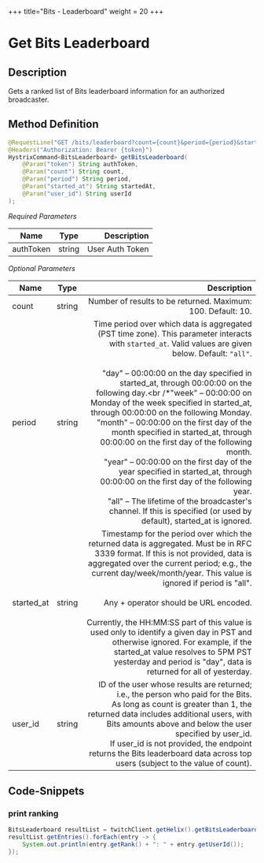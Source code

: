+++
title="Bits - Leaderboard"
weight = 20
+++

# Get Bits Leaderboard

## Description

Gets a ranked list of Bits leaderboard information for an authorized broadcaster.

## Method Definition

```java
@RequestLine("GET /bits/leaderboard?count={count}&period={period}&started_at={started_at}&user_id={user_id}")
@Headers("Authorization: Bearer {token}")
HystrixCommand<BitsLeaderboard> getBitsLeaderboard(
	@Param("token") String authToken,
	@Param("count") String count,
	@Param("period") String period,
	@Param("started_at") String startedAt,
	@Param("user_id") String userId
);
```

*Required Parameters*

| Name          | Type      | Description  |
| ------------- |:---------:| -----------------:|
| authToken     | string    | User Auth Token |

*Optional Parameters*

| Name          | Type      | Description  |
| ------------- |:---------:| -----------------:|
| count     | string    | Number of results to be returned. Maximum: 100. Default: 10. |
| period         | string    | Time period over which data is aggregated (PST time zone). This parameter interacts with `started_at`. Valid values are given below. Default: `"all"`.<br /><br />"day" – 00:00:00 on the day specified in started_at, through 00:00:00 on the following day.<br /*"week" – 00:00:00 on Monday of the week specified in started_at, through 00:00:00 on the following Monday.<br />"month" – 00:00:00 on the first day of the month specified in started_at, through 00:00:00 on the first day of the following month.<br />"year" – 00:00:00 on the first day of the year specified in started_at, through 00:00:00 on the first day of the following year.<br />"all" – The lifetime of the broadcaster's channel. If this is specified (or used by default), started_at is ignored. |
| started_at         | string    | Timestamp for the period over which the returned data is aggregated. Must be in RFC 3339 format. If this is not provided, data is aggregated over the current period; e.g., the current day/week/month/year. This value is ignored if period is "all".<br /><br />Any + operator should be URL encoded.<br /><br />Currently, the HH:MM:SS part of this value is used only to identify a given day in PST and otherwise ignored. For example, if the started_at value resolves to 5PM PST yesterday and period is "day", data is returned for all of yesterday. |
| user_id         | string    | ID of the user whose results are returned; i.e., the person who paid for the Bits.<br/>As long as count is greater than 1, the returned data includes additional users, with Bits amounts above and below the user specified by user_id.<br />If user_id is not provided, the endpoint returns the Bits leaderboard data across top users (subject to the value of count). |

## Code-Snippets

### print ranking

```java
BitsLeaderboard resultList = twitchClient.getHelix().getBitsLeaderboard(accessToken, "10", "all", null, null).execute();
resultList.getEntries().forEach(entry -> {
	System.out.println(entry.getRank() + ": " + entry.getUserId());
});
```
